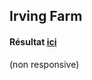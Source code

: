 ## Irving Farm
#### Résultat [**ici**](https://dianatecher.github.io/irvingfarm1/)
(non responsive)
